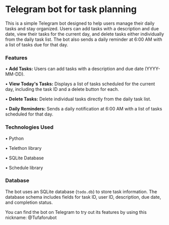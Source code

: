 # Telegram bot for task planning 

This is a simple Telegram bot designed to help users manage their daily tasks and stay organized. Users can add tasks with a description and due date, view their tasks for the current day, and delete tasks either individually from the daily task list. The bot also sends a daily reminder at 6:00 AM with a list of tasks due for that day.

###  Features

•   **Add Tasks:**  Users can add tasks with a description and due date (YYYY-MM-DD).

•   **View Today's Tasks:**  Displays a list of tasks scheduled for the current day, including the task ID and a delete button for each.

•   **Delete Tasks:**  Delete individual tasks directly from the daily task list.

•   **Daily Reminders:** Sends a daily notification at 6:00 AM with a list of tasks scheduled for that day.


###   Technologies Used

•   Python

•   Telethon library

•   SQLite Database

•   Schedule library

###   Database

The bot uses an SQLite database (`todo.db`) to store task information. The database schema includes fields for task ID, user ID, description, due date, and completion status.

You can find the bot on Telegram to try out its features by using this nickname: @Tufaforubot
